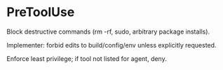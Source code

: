 # PreToolUse

Block destructive commands (rm -rf, sudo, arbitrary package installs).

Implementer: forbid edits to build/config/env unless explicitly requested.

Enforce least privilege; if tool not listed for agent, deny.